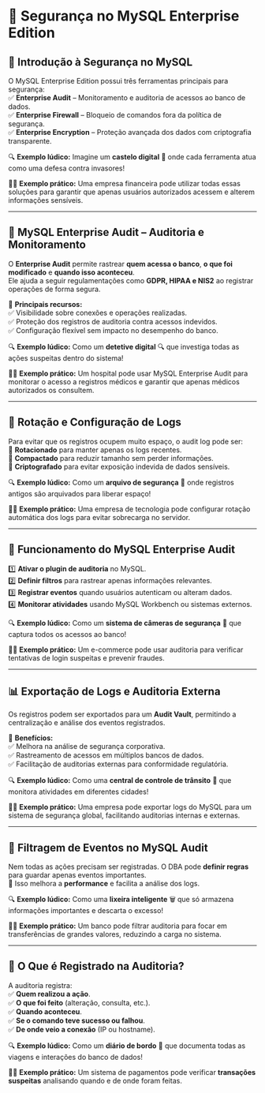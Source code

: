 # 🔐 Segurança no MySQL Enterprise Edition  

## 📌 Introdução à Segurança no MySQL  
O MySQL Enterprise Edition possui três ferramentas principais para segurança:  
✅ **Enterprise Audit** – Monitoramento e auditoria de acessos ao banco de dados.  
✅ **Enterprise Firewall** – Bloqueio de comandos fora da política de segurança.  
✅ **Enterprise Encryption** – Proteção avançada dos dados com criptografia transparente.  

🔍 **Exemplo lúdico:** Imagine um **castelo digital** 🏰 onde cada ferramenta atua como uma defesa contra invasores!  

👨‍💻 **Exemplo prático:** Uma empresa financeira pode utilizar todas essas soluções para garantir que apenas usuários autorizados acessem e alterem informações sensíveis.  

---

## 🧐 MySQL Enterprise Audit – Auditoria e Monitoramento  
O **Enterprise Audit** permite rastrear **quem acessa o banco**, **o que foi modificado** e **quando isso aconteceu**.  
Ele ajuda a seguir regulamentações como **GDPR, HIPAA e NIS2** ao registrar operações de forma segura.  

🔹 **Principais recursos:**  
✅ Visibilidade sobre conexões e operações realizadas.  
✅ Proteção dos registros de auditoria contra acessos indevidos.  
✅ Configuração flexível sem impacto no desempenho do banco.  

🔍 **Exemplo lúdico:** Como um **detetive digital** 🔍 que investiga todas as ações suspeitas dentro do sistema!  

👨‍💻 **Exemplo prático:** Um hospital pode usar MySQL Enterprise Audit para monitorar o acesso a registros médicos e garantir que apenas médicos autorizados os consultem.  

---

## 🔄 Rotação e Configuração de Logs  
Para evitar que os registros ocupem muito espaço, o audit log pode ser:  
🔹 **Rotacionado** para manter apenas os logs recentes.  
🔹 **Compactado** para reduzir tamanho sem perder informações.  
🔹 **Criptografado** para evitar exposição indevida de dados sensíveis.  

🔍 **Exemplo lúdico:** Como um **arquivo de segurança** 📂 onde registros antigos são arquivados para liberar espaço!  

👨‍💻 **Exemplo prático:** Uma empresa de tecnologia pode configurar rotação automática dos logs para evitar sobrecarga no servidor.  

---

## 🚀 Funcionamento do MySQL Enterprise Audit  
1️⃣ **Ativar o plugin de auditoria** no MySQL.  
2️⃣ **Definir filtros** para rastrear apenas informações relevantes.  
3️⃣ **Registrar eventos** quando usuários autenticam ou alteram dados.  
4️⃣ **Monitorar atividades** usando MySQL Workbench ou sistemas externos.  

🔍 **Exemplo lúdico:** Como um **sistema de câmeras de segurança** 🎥 que captura todos os acessos ao banco!  

👨‍💻 **Exemplo prático:** Um e-commerce pode usar auditoria para verificar tentativas de login suspeitas e prevenir fraudes.  

---

## 📊 Exportação de Logs e Auditoria Externa  
Os registros podem ser exportados para um **Audit Vault**, permitindo a centralização e análise dos eventos registrados.  

🔹 **Benefícios:**  
✅ Melhora na análise de segurança corporativa.  
✅ Rastreamento de acessos em múltiplos bancos de dados.  
✅ Facilitação de auditorias externas para conformidade regulatória.  

🔍 **Exemplo lúdico:** Como uma **central de controle de trânsito** 🚦 que monitora atividades em diferentes cidades!  

👨‍💻 **Exemplo prático:** Uma empresa pode exportar logs do MySQL para um sistema de segurança global, facilitando auditorias internas e externas.  

---

## 📜 Filtragem de Eventos no MySQL Audit  
Nem todas as ações precisam ser registradas. O DBA pode **definir regras** para guardar apenas eventos importantes.  
🔹 Isso melhora a **performance** e facilita a análise dos logs.  

🔍 **Exemplo lúdico:** Como uma **lixeira inteligente** 🗑️ que só armazena informações importantes e descarta o excesso!  

👨‍💻 **Exemplo prático:** Um banco pode filtrar auditoria para focar em transferências de grandes valores, reduzindo a carga no sistema.  

---

## 🔎 O Que é Registrado na Auditoria?  
A auditoria registra:  
✅ **Quem realizou a ação**.  
✅ **O que foi feito** (alteração, consulta, etc.).  
✅ **Quando aconteceu**.  
✅ **Se o comando teve sucesso ou falhou**.  
✅ **De onde veio a conexão** (IP ou hostname).  

🔍 **Exemplo lúdico:** Como um **diário de bordo** 📖 que documenta todas as viagens e interações do banco de dados!  

👨‍💻 **Exemplo prático:** Um sistema de pagamentos pode verificar **transações suspeitas** analisando quando e de onde foram feitas.  